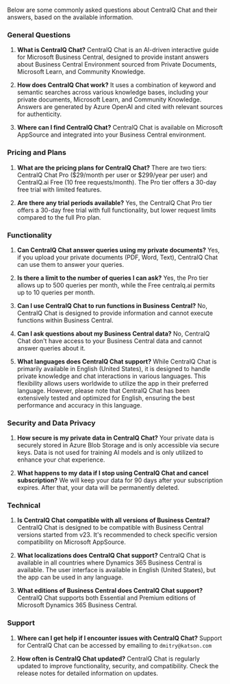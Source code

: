 Below are some commonly asked questions about CentralQ Chat and their answers, based on the available information.

### General Questions

1. **What is CentralQ Chat?**
   CentralQ Chat is an AI-driven interactive guide for Microsoft Business Central, designed to provide instant answers about Business Central Environment sourced from Private Documents, Microsoft Learn, and Community Knowledge.

2. **How does CentralQ Chat work?**
   It uses a combination of keyword and semantic searches across various knowledge bases, including your private documents, Microsoft Learn, and Community Knowledge. Answers are generated by Azure OpenAI and cited with relevant sources for authenticity.

3. **Where can I find CentralQ Chat?**
   CentralQ Chat is available on Microsoft AppSource and integrated into your Business Central environment.

### Pricing and Plans

1. **What are the pricing plans for CentralQ Chat?**
   There are two tiers: CentralQ Chat Pro ($29/month per user or $299/year per user) and CentralQ.ai Free (10 free requests/month). The Pro tier offers a 30-day free trial with limited features.

2. **Are there any trial periods available?**
   Yes, the CentralQ Chat Pro tier offers a 30-day free trial with full functionality, but lower request limits compared to the full Pro plan.

### Functionality

1. **Can CentralQ Chat answer queries using my private documents?**
   Yes, if you upload your private documents (PDF, Word, Text), CentralQ Chat can use them to answer your queries.

2. **Is there a limit to the number of queries I can ask?**
   Yes, the Pro tier allows up to 500 queries per month, while the Free centralq.ai permits up to 10 queries per month.

3. **Can I use CentralQ Chat to run functions in Business Central?**
   No, CentralQ Chat is designed to provide information and cannot execute functions within Business Central.

4. **Can I ask questions about my Business Central data?**
   No, CentralQ Chat don't have access to your Business Central data and cannot answer queries about it.

5. **What languages does CentralQ Chat support?**
   While CentralQ Chat is primarily available in English (United States), it is designed to handle private knowledge and chat interactions in various languages. This flexibility allows users worldwide to utilize the app in their preferred language. However, please note that CentralQ Chat has been extensively tested and optimized for English, ensuring the best performance and accuracy in this language. 

### Security and Data Privacy

1. **How secure is my private data in CentralQ Chat?**
   Your private data is securely stored in Azure Blob Storage and is only accessible via secure keys. Data is not used for training AI models and is only utilized to enhance your chat experience.

2. **What happens to my data if I stop using CentralQ Chat and cancel subscription?**
   We will keep your data for 90 days after your subscription expires. After that, your data will be permanently deleted.

### Technical

1. **Is CentralQ Chat compatible with all versions of Business Central?**
   CentralQ Chat is designed to be compatible with Business Central versions started from v23. It's recommended to check specific version compatibility on Microsoft AppSource.

2. **What localizations does CentralQ Chat support?**
   CentralQ Chat is available in all countries where Dynamics 365 Business Central is available. The user interface is available in English (United States), but the app can be used in any language.

3. **What editions of Business Central does CentralQ Chat support?**
   CentralQ Chat supports both Essential and Premium editions of Microsoft Dynamics 365 Business Central.

### Support

1. **Where can I get help if I encounter issues with CentralQ Chat?**
   Support for CentralQ Chat can be accessed by emailing to `dmitry@katson.com`

2. **How often is CentralQ Chat updated?**
   CentralQ Chat is regularly updated to improve functionality, security, and compatibility. Check the release notes for detailed information on updates.